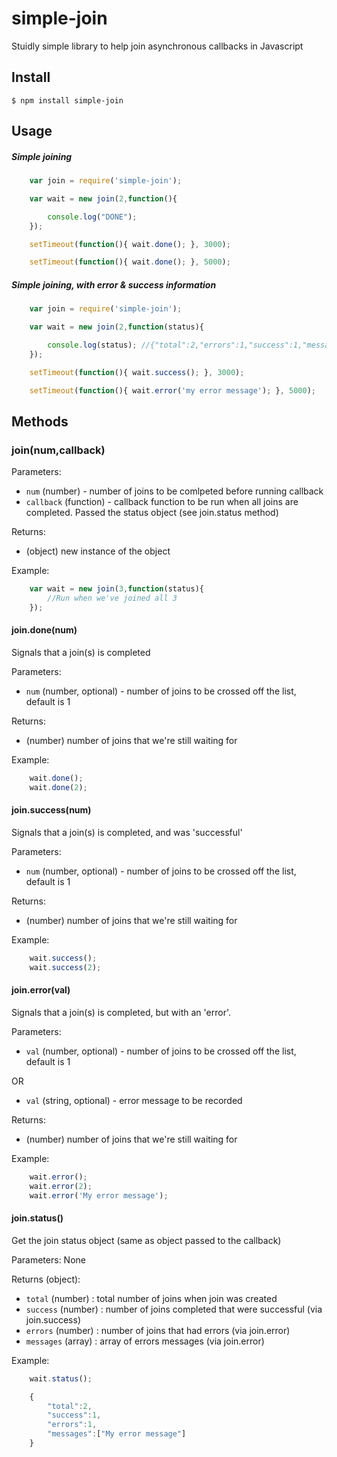 simple-join
=========

Stuidly simple library to help join asynchronous callbacks in Javascript

## Install
```
$ npm install simple-join
```

## Usage

##### Simple joining

```js
	var join = require('simple-join');

	var wait = new join(2,function(){

		console.log("DONE");
	});

	setTimeout(function(){ wait.done(); }, 3000);

	setTimeout(function(){ wait.done(); }, 5000);
```

##### Simple joining, with error & success information

```js
	var join = require('simple-join');

	var wait = new join(2,function(status){

		console.log(status); //{"total":2,"errors":1,"success":1,"messages":["my error message"]}
	});

	setTimeout(function(){ wait.success(); }, 3000);

	setTimeout(function(){ wait.error('my error message'); }, 5000);
```

## Methods

### join(num,callback)

Parameters: 

- `num` (number) - number of joins to be comlpeted before running callback
- `callback` (function) - callback function to be run when all joins are completed. Passed the status object (see join.status method)

Returns:

- (object) new instance of the object

Example:

```js
	var wait = new join(3,function(status){
		//Run when we've joined all 3 
	});
```

#### join.done(num)

Signals that a join(s) is completed

Parameters: 

- `num` (number, optional) - number of joins to be crossed off the list, default is 1

Returns:

- (number) number of joins that we're still waiting for

Example:

```js
	wait.done();
	wait.done(2);
```

#### join.success(num)

Signals that a join(s) is completed, and was 'successful'

Parameters: 

- `num` (number, optional) - number of joins to be crossed off the list, default is 1

Returns:

- (number) number of joins that we're still waiting for

Example:

```js
	wait.success();
	wait.success(2);
```

#### join.error(val)

Signals that a join(s) is completed, but with an 'error'.

Parameters: 

- `val` (number, optional) - number of joins to be crossed off the list, default is 1

OR

- `val` (string, optional) - error message to be recorded

Returns:

- (number) number of joins that we're still waiting for

Example:

```js
	wait.error();
	wait.error(2);
	wait.error('My error message');
```

#### join.status()

Get the join status object (same as object passed to the callback)

Parameters: None

Returns (object):

- `total` (number) : total number of joins when join was created
- `success` (number) : number of joins completed that were successful (via join.success)
- `errors` (number) : number of joins that had errors (via join.error)
- `messages` (array) : array of errors messages (via join.error)

Example:

```js
	wait.status();
```

```js
	{
		"total":2,
		"success":1,
		"errors":1,
		"messages":["My error message"]
	}
```

